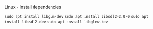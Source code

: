 Linux - Install dependencies

`sudo apt install libglm-dev`
`sudo apt install libsdl2-2.0-0`
`sudo apt install libsdl2-dev`
`sudo apt install libglew-dev`